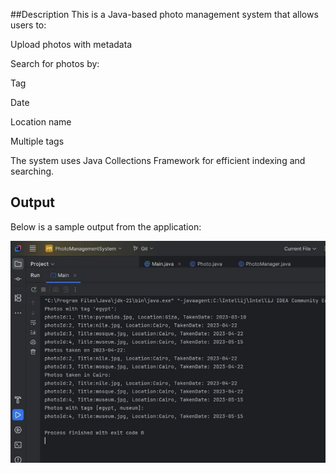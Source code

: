 ##Description
This is a Java-based photo management system that allows users to:

Upload photos with metadata

Search for photos by:

Tag

Date

Location name

Multiple tags

The system uses Java Collections Framework for efficient indexing and searching.

## Output

Below is a sample output from the application:

![Output Screenshot](https://github.com/MalakMustafa7/PhotoManagementTask/blob/main/photo_2025-07-28_16-12-05.jpg?raw=true)



